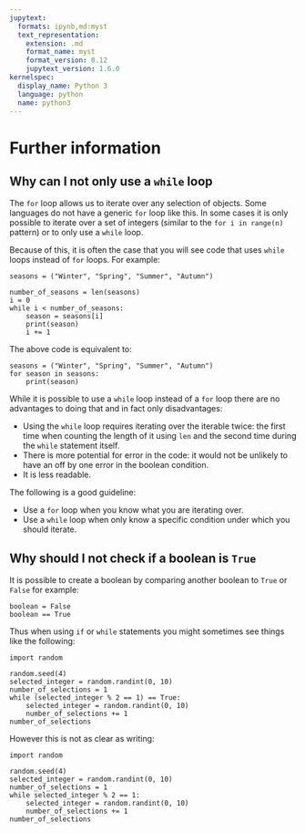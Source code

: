 ```yaml
---
jupytext:
  formats: ipynb,md:myst
  text_representation:
    extension: .md
    format_name: myst
    format_version: 0.12
    jupytext_version: 1.6.0
kernelspec:
  display_name: Python 3
  language: python
  name: python3
---
```


# Further information

## Why can I not only use a `while` loop

The `for` loop allows us to iterate over any selection of objects. Some
languages do not have a generic `for` loop like this. In some cases it is only
possible to iterate over a set of integers (similar to the `for i in range(n)`
pattern) or to only use a `while` loop.

Because of this, it is often the case that you will see code that uses `while`
loops instead of `for` loops. For example:


```{code-cell} ipython3
seasons = ("Winter", "Spring", "Summer", "Autumn")

number_of_seasons = len(seasons)
i = 0
while i < number_of_seasons:
    season = seasons[i]
    print(season)
    i += 1
```

The above code is equivalent to:

```{code-cell} ipython3
seasons = ("Winter", "Spring", "Summer", "Autumn")
for season in seasons:
    print(season)
```

While it is possible to use a `while` loop instead of a `for` loop there are no
advantages to doing that and in fact only disadvantages:

- Using the `while` loop requires iterating over the iterable twice: the first
  time when counting the length of it using `len` and the second time during the
  `while` statement itself.
- There is more potential for error in the code: it would not be unlikely to
  have an off by one error in the boolean condition.
- It is less readable.

The following is a good guideline:

- Use a `for` loop when you know what you are iterating over.
- Use a `while` loop when only know a specific condition under which you should
  iterate.

## Why should I not check if a boolean is `True`

It is possible to create a boolean by comparing another boolean to `True` or
`False` for example:

```{code-cell} ipython3
boolean = False
boolean == True
```

Thus when using `if` or `while` statements you might sometimes see things like
the following:

```{code-cell} ipython3
import random

random.seed(4)
selected_integer = random.randint(0, 10)
number_of_selections = 1
while (selected_integer % 2 == 1) == True:
    selected_integer = random.randint(0, 10)
    number_of_selections += 1
number_of_selections
```

However this is not as clear as writing:


```{code-cell} ipython3
import random

random.seed(4)
selected_integer = random.randint(0, 10)
number_of_selections = 1
while selected_integer % 2 == 1:
    selected_integer = random.randint(0, 10)
    number_of_selections += 1
number_of_selections
```
